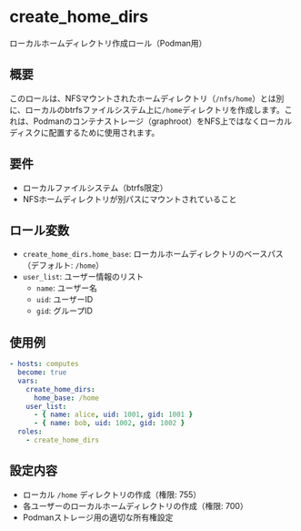 # create_home_dirs

ローカルホームディレクトリ作成ロール（Podman用）

## 概要

このロールは、NFSマウントされたホームディレクトリ（`/nfs/home`）とは別に、ローカルのbtrfsファイルシステム上に`/home`ディレクトリを作成します。これは、Podmanのコンテナストレージ（graphroot）をNFS上ではなくローカルディスクに配置するために使用されます。

## 要件

- ローカルファイルシステム（btrfs限定）
- NFSホームディレクトリが別パスにマウントされていること

## ロール変数

- `create_home_dirs.home_base`: ローカルホームディレクトリのベースパス（デフォルト: `/home`）
- `user_list`: ユーザー情報のリスト
  - `name`: ユーザー名
  - `uid`: ユーザーID
  - `gid`: グループID

## 使用例

```yaml
- hosts: computes
  become: true
  vars:
    create_home_dirs:
      home_base: /home
    user_list:
      - { name: alice, uid: 1001, gid: 1001 }
      - { name: bob, uid: 1002, gid: 1002 }
  roles:
    - create_home_dirs
```

## 設定内容

- ローカル `/home` ディレクトリの作成（権限: 755）
- 各ユーザーのローカルホームディレクトリの作成（権限: 700）
- Podmanストレージ用の適切な所有権設定